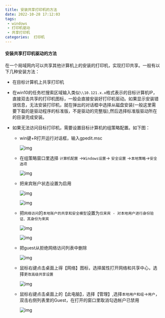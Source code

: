 ```yaml
---
title: 安装共享打印机的方法
date: 2022-10-28 17:12:03
tags:
 - windows
 - 打印机驱动
 - 共享打印机
categories:  打印机
---
```


#### 安装共享打印机驱动的方法



在一个局域网内可以共享其他计算机上的安装的打印机，实现打印共享。一般有以下几种安装方法：

* 在目标计算机上共享打印机

* 在win10的任务栏搜索区域输入类似`\\10.121.x.x`格式表示的目标计算机IP，直接双击共享的打印机图标，一般会直接安装好打印机驱动。如果显示安装错误信息，无法安装打印机，就在弹出的对话框中选择从磁盘安装(一般这里需要下载的是驱动程序的标准版，不是驱动的完整版),然后选择标准版驱动所在的目录完成安装。

  <!--more-->

* 如果无法访问目标打印机，需要设置目标计算机的组策略配置。如下图：

  * win键+R打开运行对话框，输入gpedit.msc
  
    ![img](/images/print/print-gpedit-msc.png)
    
  * 在组策略窗口里选择 `计算机配置` ->`Windows设置`-> `安全设置` ->`本地策略`->`安全选项`
    
    ![img](/images/print/print-gpedit-msc-guest-on.png)
    
  * 把来宾账户状态设置为启用
  
    ![img](/images/print/print-gpedit-msc-guest-on.png)
  
    ![img](/images/print/print-gpedit-msc-guest-on-2.png)
  
  * 把`网络访问`的`本地账户的共享和安全模型`设置为`仅来宾 - 对本地用户进行身份验证、其身份为来宾`
    
    ![img](/images/print/print-gpedit-msc-network-access-only-guest.png)
    
    ![img](/images/print/print-gpedit-msc-network-access-only-guest-2.png)
    
  * 把guest从拒绝网络访问列表中删除
  
    ![img](/images/print/guest-netwok-access.png)
  
  * 鼠标右键点击桌面上得【网络】图标，选择属性打开网络和共享中心，选择`更改高级共享设置`
  
    ![img](/images/print/network-share-config.png)
    
  * 鼠标右键点击桌面上的【此电脑】，选择【管理】,选择`本地用户和组`->`用户`，双击右侧列表里的Guest，在打开的窗口里取消勾选帐户已禁用
  
    ![img](/images/print/user-guest-forbidden.png)
  
    
